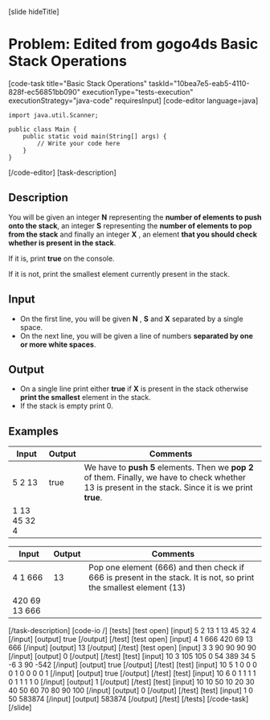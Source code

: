 [slide hideTitle]
# Problem: Edited from gogo4ds Basic Stack Operations
[code-task title="Basic Stack Operations" taskId="10bea7e5-eab5-4110-828f-ec56851bb090" executionType="tests-execution" executionStrategy="java-code" requiresInput]
[code-editor language=java]
```
import java.util.Scanner;

public class Main {
    public static void main(String[] args) {
        // Write your code here
    }
}
```
[/code-editor]
[task-description]
## Description
You will be given an integer **N** representing the **number of elements to push onto the stack**, an integer **S** representing the **number of elements to pop from the stack** and finally an integer **X** , an element **that you should check whether is present in the stack**.

If it is, print **true** on the console.

If it is not, print the smallest element currently present in the stack.

## Input

- On the first line, you will be given **N** , **S** and **X** separated by a single space.
- On the next line, you will be given a line of numbers **separated by one or more white spaces**.

## Output

- On a single line print either **true** if **X** is present in the stack otherwise **print the smallest** element in the stack.
- If the stack is empty print 0.

## Examples
| **Input** | **Output** | **Comments** |
| --- | --- | --- |
| 5 2 13 | true | We have to **push 5** elements. Then we **pop 2** of them. Finally, we have to check whether 13 is present in the stack. Since it is we print **true**. |
| 1 13 45 32 4 |  |  |

| **Input** | **Output** | **Comments** |
| --- | --- | --- |
| 4 1 666 | 13 | Pop one element (666) and then check if 666 is present in the stack. It is not, so print the smallest element (13) |
| 420 69 13 666 |  |  |

[/task-description]
[code-io /]
[tests]
[test open]
[input]
5 2 13
1 13 45 32 4
[/input]
[output]
true
[/output]
[/test]
[test open]
[input]
4 1 666
420 69 13 666
[/input]
[output]
13
[/output]
[/test]
[test open]
[input]
3 3 90
90 90 90
[/input]
[output]
0
[/output]
[/test]
[test]
[input]
10 3 105
105 0 54 389 34 5 -6 3 90 -542
[/input]
[output]
true
[/output]
[/test]
[test]
[input]
10 5 1
0 0 0 0 1 0 0 0 0 1
[/input]
[output]
true
[/output]
[/test]
[test]
[input]
10 6 0
1 1 1 1 0 1 1 1 1 0
[/input]
[output]
1
[/output]
[/test]
[test]
[input]
10 10 50
10 20 30 40 50 60 70 80 90 100
[/input]
[output]
0
[/output]
[/test]
[test]
[input]
1 0 50
583874
[/input]
[output]
583874
[/output]
[/test]
[/tests]
[/code-task]
[/slide]
